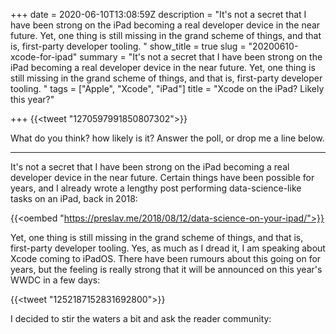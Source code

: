 +++
date = 2020-06-10T13:08:59Z
description = "It's not a secret that I have been strong on the iPad becoming a real developer device in the near future. Yet, one thing is still missing in the grand scheme of things, and that is, first-party developer tooling. "
show_title = true
slug = "20200610-xcode-for-ipad"
summary = "It's not a secret that I have been strong on the iPad becoming a real developer device in the near future. Yet, one thing is still missing in the grand scheme of things, and that is, first-party developer tooling. "
tags = ["Apple", "Xcode", "iPad"]
title = "Xcode on the iPad? Likely this year?"

+++
{{<tweet "1270597991850807302">}}

What do you think? how likely is it? Answer the poll, or drop me a line below.

***

It's not a secret that I have been strong on the iPad becoming a real developer device in the near future. Certain things have been possible for years, and I already wrote a lengthy post performing data-science-like tasks on an iPad, back in 2018:

{{<oembed "https://preslav.me/2018/08/12/data-science-on-your-ipad/">}}

Yet, one thing is still missing in the grand scheme of things, and that is, first-party developer tooling. Yes, as much as I dread it, I am speaking about Xcode coming to iPadOS. There have been rumours about this going on for years, but the feeling is really strong that it will be announced on this year's WWDC in a few days:

{{<tweet "1252187152831692800">}}

I decided to stir the waters a bit and ask the reader community: